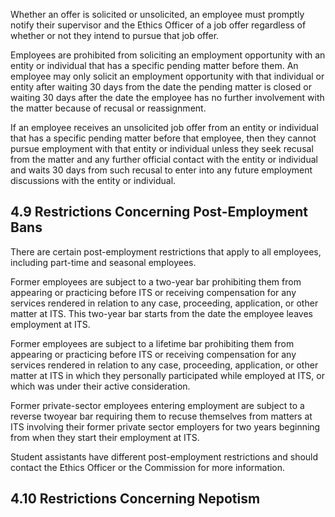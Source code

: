 Whether an offer is solicited or unsolicited, an employee must promptly notify their supervisor and the Ethics Officer of a job offer regardless of whether or not they intend to pursue that job offer.

Employees are prohibited from soliciting an employment opportunity with an entity or individual that has a specific pending matter before them. An employee may only solicit an employment opportunity with that individual or entity after waiting 30 days from the date the pending matter is closed or waiting 30 days after the date the employee has no further involvement with the matter because of recusal or reassignment.

If an employee receives an unsolicited job offer from an entity or individual that has a specific pending matter before that employee, then they cannot pursue employment with that entity or individual unless they seek recusal from the matter and any further official contact with the entity or individual and waits 30 days from such recusal to enter into any future employment discussions with the entity or individual.

## **4.9 Restrictions Concerning Post-Employment Bans**

There are certain post-employment restrictions that apply to all employees, including part-time and seasonal employees.

Former employees are subject to a two-year bar prohibiting them from appearing or practicing before ITS or receiving compensation for any services rendered in relation to any case, proceeding, application, or other matter at ITS. This two-year bar starts from the date the employee leaves employment at ITS.

Former employees are subject to a lifetime bar prohibiting them from appearing or practicing before ITS or receiving compensation for any services rendered in relation to any case, proceeding, application, or other matter at ITS in which they personally participated while employed at ITS, or which was under their active consideration.

Former private-sector employees entering employment are subject to a reverse twoyear bar requiring them to recuse themselves from matters at ITS involving their former private sector employers for two years beginning from when they start their employment at ITS.

Student assistants have different post-employment restrictions and should contact the Ethics Officer or the Commission for more information.

## **4.10 Restrictions Concerning Nepotism**